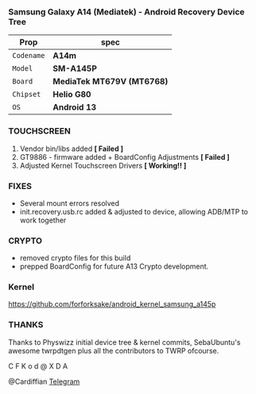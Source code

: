 ### Samsung Galaxy A14 (Mediatek) - Android Recovery Device Tree

| **Prop** | **spec** |
| --- | --- |
| `Codename` | **A14m** |
| `Model` | **SM-A145P** |
| `Board` | **MediaTek MT679V (MT6768)** |
| `Chipset` | **Helio G80** |
| `OS` | **Android 13** |

### TOUCHSCREEN

1. Vendor bin/libs added **[ Failed ]**
2. GT9886 - firmware added + BoardConfig Adjustments **[ Failed ]**
3. Adjusted Kernel Touchscreen Drivers **[ Working!! ]**

### FIXES

- Several mount errors resolved
- init.recovery.usb.rc added & adjusted to device, allowing ADB/MTP to work together

### CRYPTO

- removed crypto files for this build
- prepped BoardConfig for future A13 Crypto development.

### Kernel

https://github.com/forforksake/android_kernel_samsung_a145p

### THANKS

Thanks to Physwizz initial device tree & kernel commits,
SebaUbuntu's awesome twrpdtgen
plus all the contributors to TWRP ofcourse.

C F K o d @ X D A

@Cardiffian
[Telegram](https://t.me/cardiffian)

